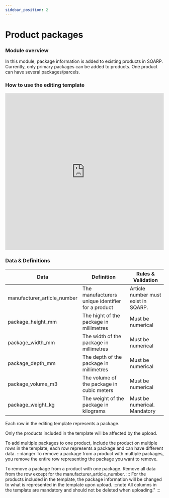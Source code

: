 ```yaml
---
sidebar_position: 2
---
```


# Product packages

### Module overview

In this module, package information is added to existing products in SQARP. Currently, only primary packages can be added to products. One product can have several packages/parcels.
### How to use the editing template

<iframe width="100%" height="500" src="https://www.youtube.com/embed/croudmjwBPs?si=T2ye1gK1b0n9GrxX" title="YouTube video player" frameborder="0" allow="accelerometer; autoplay; clipboard-write; encrypted-media; gyroscope; picture-in-picture; web-share" allowfullscreen></iframe>

### Data & Definitions

| Data | Definition | Rules & Validation |
| --- | --- | --- |
| manufacturer_article_number | The manufacturers unique identifier for a product | Article number must exist in SQARP. |
| package_height_mm | The hight of the package in millimetres | Must be numerical |
| package_width_mm | The width of the package in millimetres | Must be numerical |
| package_depth_mm | The depth of the package in millimetres | Must be numerical |
| package_volume_m3 | The volume of the package in cubic meters | Must be numerical |
| package_weight_kg | The weight of the package in kilograms | Must be numerical. Mandatory |



Each row in the editing template represents a package.

Only the products included in the template will be affected by the upload.

To add multiple packages to one product, include the product on multiple rows in the template, each row represents a package and can have different data.
:::danger
To remove a package from a product with multiple packages, you remove the entire row representing the package you want to remove.

To remove a package from a product with one package. Remove all data from the row except for the manufacturer_article_number.
:::
For the products included in the template, the package information will be changed to what is represented in the template upon upload.
:::note
All columns in the template are mandatory and should not be deleted when uploading."
:::